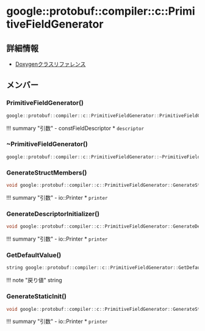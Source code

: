 # google::protobuf::compiler::c::PrimitiveFieldGenerator



## 詳細情報

- [Doxygenクラスリファレンス](https://lang-ship.com/reference/ESP32/latest/classgoogle_1_1protobuf_1_1compiler_1_1c_1_1_primitive_field_generator.html)

## メンバー

### PrimitiveFieldGenerator()



```c
google::protobuf::compiler::c::PrimitiveFieldGenerator::PrimitiveFieldGenerator(const FieldDescriptor *descriptor)
```

!!! summary "引数"
	- constFieldDescriptor * `descriptor` 



### ~PrimitiveFieldGenerator()



```c
google::protobuf::compiler::c::PrimitiveFieldGenerator::~PrimitiveFieldGenerator()
```



### GenerateStructMembers()



```c
void google::protobuf::compiler::c::PrimitiveFieldGenerator::GenerateStructMembers(io::Printer *printer) const
```

!!! summary "引数"
	- io::Printer * `printer` 



### GenerateDescriptorInitializer()



```c
void google::protobuf::compiler::c::PrimitiveFieldGenerator::GenerateDescriptorInitializer(io::Printer *printer) const
```

!!! summary "引数"
	- io::Printer * `printer` 



### GetDefaultValue()



```c
string google::protobuf::compiler::c::PrimitiveFieldGenerator::GetDefaultValue(void) const
```

!!! note "戻り値"
	string



### GenerateStaticInit()



```c
void google::protobuf::compiler::c::PrimitiveFieldGenerator::GenerateStaticInit(io::Printer *printer) const
```

!!! summary "引数"
	- io::Printer * `printer` 



